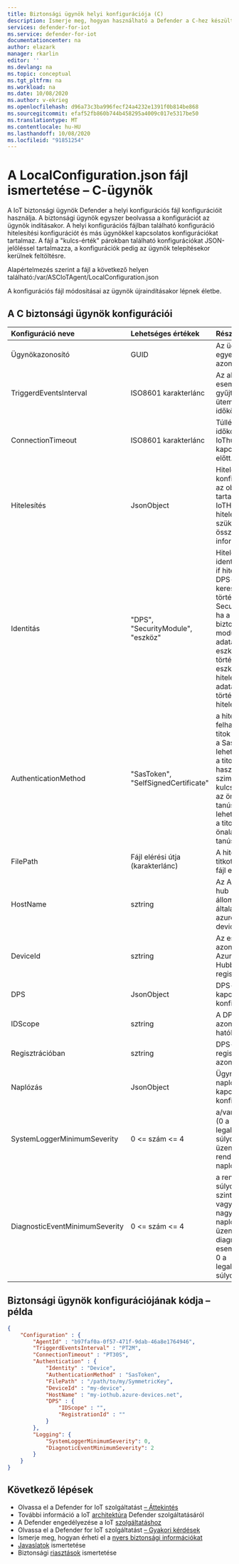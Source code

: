 ```yaml
---
title: Biztonsági ügynök helyi konfigurációja (C)
description: Ismerje meg, hogyan használható a Defender a C-hez készült Agent helyi konfigurációkhoz.
services: defender-for-iot
ms.service: defender-for-iot
documentationcenter: na
author: elazark
manager: rkarlin
editor: ''
ms.devlang: na
ms.topic: conceptual
ms.tgt_pltfrm: na
ms.workload: na
ms.date: 10/08/2020
ms.author: v-ekrieg
ms.openlocfilehash: d96a73c3ba996fecf24a4232e1391f0b814be868
ms.sourcegitcommit: efaf52fb860b744b458295a4009c017e5317be50
ms.translationtype: MT
ms.contentlocale: hu-HU
ms.lasthandoff: 10/08/2020
ms.locfileid: "91851254"
---
```

# <a name="understanding-the-localconfigurationjson-file---c-agent"></a>A LocalConfiguration.json fájl ismertetése – C-ügynök

A IoT biztonsági ügynök Defender a helyi konfigurációs fájl konfigurációit használja.
A biztonsági ügynök egyszer beolvassa a konfigurációt az ügynök indításakor.
A helyi konfigurációs fájlban található konfiguráció hitelesítési konfigurációt és más ügynökkel kapcsolatos konfigurációkat tartalmaz.
A fájl a "kulcs-érték" párokban található konfigurációkat JSON-jelöléssel tartalmazza, a konfigurációk pedig az ügynök telepítésekor kerülnek feltöltésre.

Alapértelmezés szerint a fájl a következő helyen található:/var/ASCIoTAgent/LocalConfiguration.json

A konfigurációs fájl módosításai az ügynök újraindításakor lépnek életbe.

## <a name="security-agent-configurations-for-c"></a>A C biztonsági ügynök konfigurációi

| Konfiguráció neve | Lehetséges értékek | Részletek |
|:-----------|:---------------|:--------|
| Ügynökazonosító | GUID | Az ügynök egyedi azonosítója |
| TriggerdEventsInterval | ISO8601 karakterlánc | Az aktivált események gyűjtésének ütemező időköze |
| ConnectionTimeout | ISO8601 karakterlánc | Túllépte az időkorlátot a IoThub való kapcsolódás előtt. |
| Hitelesítés | JsonObject | Hitelesítési konfiguráció. Ez az objektum tartalmazza az IoTHub-hitelesítéshez szükséges összes információt |
| Identitás | "DPS", "SecurityModule", "eszköz" | Hitelesítési identitás – DPS if hitelesítés a DPS-n keresztül történik, SecurityModule, ha a hitelesítés biztonsági modul hitelesítő adataival vagy eszközével történik, ha az eszköz hitelesítő adataival történik a hitelesítés. |
| AuthenticationMethod | "SasToken", "SelfSignedCertificate" | a hitelesítő felhasználói titok – válassza a SasToken lehetőséget, ha a titok használata szimmetrikus kulcs, válassza az önaláírt tanúsítvány lehetőséget, ha a titok egy önaláírt tanúsítvány  |
| FilePath | Fájl elérési útja (karakterlánc) | A hitelesítési titkot tartalmazó fájl elérési útja |
| HostName | sztring | Az Azure IoT hub állomásneve. általában <My-hub>. azure-devices.net |
| DeviceId | sztring | Az eszköz azonosítója (az Azure IoT Hubban regisztrálva) |
| DPS | JsonObject | DPS-hez kapcsolódó konfigurációk |
| IDScope | sztring | A DPS azonosító hatóköre |
| Regisztrációban | sztring  | DPS-eszköz regisztrációs azonosítója |
| Naplózás | JsonObject | Ügynök-naplózó kapcsolódó konfigurációk |
| SystemLoggerMinimumSeverity | 0 <= szám <= 4 | a/var/log/syslog (0 a legalacsonyabb súlyosságú) üzeneteket a rendszer naplózza. |
| DiagnosticEventMinimumSeverity | 0 <= szám <= 4 | a rendszer a súlyossági szinttel egyenlő vagy annál nagyobb naplózási üzeneteket küld diagnosztikai eseményként (a 0 a legalacsonyabb súlyosságú). |

## <a name="security-agent-configurations-code-example"></a>Biztonsági ügynök konfigurációjának kódja – példa

```json
{
    "Configuration" : {
        "AgentId" : "b97faf0a-0f57-471f-9dab-46a8e1764946",
        "TriggerdEventsInterval" : "PT2M",
        "ConnectionTimeout" : "PT30S",
        "Authentication" : {
            "Identity" : "Device",
            "AuthenticationMethod" : "SasToken",
            "FilePath" : "/path/to/my/SymmetricKey",
            "DeviceId" : "my-device",
            "HostName" : "my-iothub.azure-devices.net",
            "DPS" : {
                "IDScope" : "",
                "RegistrationId" : ""
            }
        },
        "Logging": {
            "SystemLoggerMinimumSeverity": 0,
            "DiagnoticEventMinimumSeverity": 2
        }
    }
}
```

## <a name="next-steps"></a>Következő lépések

- Olvassa el a Defender for IoT szolgáltatást [– Áttekintés](overview.md)
- További információ a IoT [architektúra](architecture.md) Defender szolgáltatásáról
- A Defender engedélyezése a IoT [szolgáltatáshoz](quickstart-onboard-iot-hub.md)
- Olvassa el a Defender for IoT szolgáltatást [– Gyakori kérdések](resources-frequently-asked-questions.md)
- Ismerje meg, hogyan érheti el a [nyers biztonsági információkat](how-to-security-data-access.md)
- [Javaslatok](concept-recommendations.md) ismertetése
- Biztonsági [riasztások](concept-security-alerts.md) ismertetése
